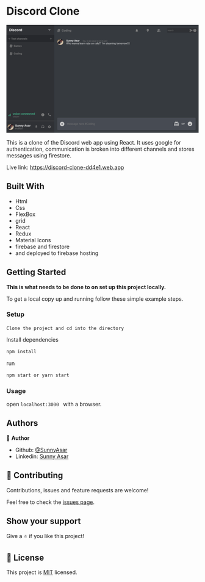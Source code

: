 # Discord Clone

![screenshot](./public/discord.png)

This is a clone of the Discord web app using React. It uses google for authentication, communication is broken into different channels and stores messages using firestore.

 Live link: https://discord-clone-dd4e1.web.app

## Built With

- Html
- Css
- FlexBox
- grid
- React
- Redux
- Material Icons 
- firebase and firestore
- and deployed to firebase hosting

## Getting Started

**This is what needs to be done to  on set up this project locally.**

To get a local copy up and running follow these simple example steps.

### Setup
`Clone the project and cd into the directory`

Install dependencies
```zsh
npm install  
```
run 
```zsh 
npm start or yarn start
```

### Usage
open `localhost:3000 ` with a browser.


## Authors

👤 **Author**

- Github: [@SunnyAsar](https://github.com/SunnyAsar)
- Linkedin: [Sunny Asar](https://www.linkedin.com/in/sunnyasar/)

## 🤝 Contributing

Contributions, issues and feature requests are welcome!

Feel free to check the [issues page](https://github.com/SunnyAsar/discord-clone/issues).

## Show your support

Give a ⭐️ if you like this project!

## 📝 License

This project is [MIT](lic.url) licensed.
